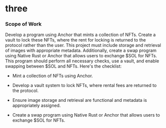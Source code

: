 # three

### Scope of Work
Develop a program using Anchor that mints a collection of NFTs. Create a vault to lock these NFTs, where the rent for locking is returned to the protocol rather than the user. This project must include storage and retrieval of images with appropriate metadata. Additionally, create a swap program using Native Rust or Anchor that allows users to exchange $SOL for NFTs. This program should perform all necessary checks, use a vault, and enable swapping between $SOL and NFTs. Here's the checklist:

- Mint a collection of NFTs using Anchor.

- Develop a vault system to lock NFTs, where rental fees are returned to the protocol.

- Ensure image storage and retrieval are functional and metadata is appropriately assigned.

- Create a swap program using Native Rust or Anchor that allows users to exchange $SOL for NFTs.
